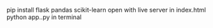 pip install flask pandas scikit-learn
open with live server in index.html
python app..py in terminal
